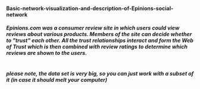 #### Basic-network-visualization-and-description-of-Epinions-social-network

##### Epinions.com was a consumer review site in which users could view reviews about various products. Members of the site can decide whether to "trust" each other. All the trust relationships interact and form the Web of Trust which is then combined with review ratings to determine which reviews are shown to the users.
#
##### please note, the data set is very big, so you can just work with a subset of it (in case it should melt your computer)
